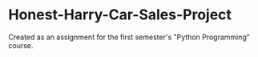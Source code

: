 # Honest-Harry-Car-Sales-Project
Created as an assignment for the first semester's "Python Programming" course.
